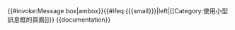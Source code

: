 {{#invoke:Message box|ambox}}{{#ifeq:{{{small}}}|left|[[Category:使用小型訊息框的頁面]]}}<noinclude>
{{documentation}}
<!-- Categories go on the /doc subpage, and interwikis go on Wikidata. -->
</noinclude>
